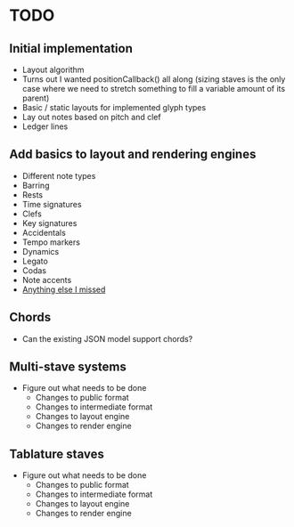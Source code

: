 
# TODO

## Initial implementation

* Layout algorithm
* Turns out I wanted positionCallback() all along (sizing staves is the only case 
  where we need to stretch something to fill a variable amount of its parent)
* Basic / static layouts for implemented glyph types
* Lay out notes based on pitch and clef
* Ledger lines 

## Add basics to layout and rendering engines

* Different note types
* Barring
* Rests
* Time signatures
* Clefs
* Key signatures
* Accidentals
* Tempo markers
* Dynamics
* Legato
* Codas
* Note accents
* [Anything else I missed](http://en.wikipedia.org/wiki/List_of_musical_symbols)

## Chords

* Can the existing JSON model support chords?

## Multi-stave systems

* Figure out what needs to be done
    * Changes to public format
    * Changes to intermediate format
    * Changes to layout engine
    * Changes to render engine

## Tablature staves

* Figure out what needs to be done
    * Changes to public format
    * Changes to intermediate format
    * Changes to layout engine
    * Changes to render engine

